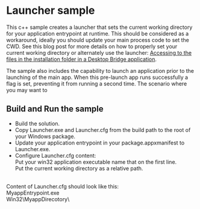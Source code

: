 ﻿# Launcher sample

This c++ sample creates a launcher that sets the current working directory for your application entrypoint at runtime. This should be considered as a workaround, ideally you should update your main process code to set the CWD. 
See this blog post for more details on how to properly set your current working directory or alternately use the launcher: [Accessing to the files in the installation folder in a Desktop Bridge application](http://blogs.msdn.microsoft.com/appconsult/2017/06/23/accessing-to-the-files-in-the-installation-folder-in-a-desktop-bridge-application/).

The sample also includes the capability to launch an application prior to the launching of the main app. When this pre-launch app runs successfully a flag is set, preventing it from running a second time. The scenario where you may want to   

Build and Run the sample
-------------------------

 - Build the solution.
 - Copy Launcher.exe and Launcher.cfg from the build path to the root of your Windows package.
 - Update your application entrypoint in your package.appxmanifest to Launcher.exe.
 - Configure Launcher.cfg content: <br />
	Put your win32 application executable name that on the first line. <br />
	Put the current working directory as a relative path. <br />
 <br />
	Content of Launcher.cfg should look like this: <br />
	MyappEntrypoint.exe <br />
	Win32\MyappDirecotory\
